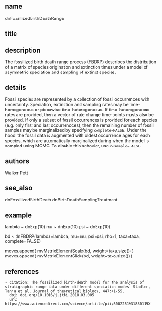 ## name
dnFossilizedBirthDeathRange
## title
## description
The fossilized birth death range process (FBDRP) describes the distribution of a matrix of species origination and extinction times under a model of asymmetric speciation and sampling of extinct species.
## details
Fossil species are represented by a collection of fossil occurrences with uncertainty. Speciation, extinction and sampling rates may be time-homogeneous or piecewise time-heterogeneous. If time-heterogeneous rates are provided, then a vector of rate change time-points musts also be provided. If only a subset of fossil occurrences is provided for each species (e.g. only first and last occurrencces), then the remaining number of fossil samples may be marginalized by specifying `complete=FALSE`. Under the hood, the fossil data is augmented with oldest occurrence ages for each species, which are automatically marginalized during when the model is sampled using MCMC. To disable this behavior, use `resample=FALSE`.
## authors
Walker Pett
## see_also
dnFossilizedBirthDeath
dnBirthDeathSamplingTreatment
## example
lambda ~ dnExp(10)
mu ~ dnExp(10)
psi ~ dnExp(10)

bd ~ dnFBDRP(lambda=lambda, mu=mu, psi=psi, rho=1, taxa=taxa, complete=FALSE)

moves.append( mvMatrixElementScale(bd, weight=taxa.size()) )
moves.append( mvMatrixElementSlide(bd, weight=taxa.size()) )
## references
	- citation: The fossilized birth-death model for the analysis of stratigraphic range data under different speciation modes. Stadler, Tanja et al. Journal of theoretical biology, 447:41-55.
	  doi: doi.org/10.1016/j.jtbi.2018.03.005
	  url: https://www.sciencedirect.com/science/article/pii/S002251931830119X
